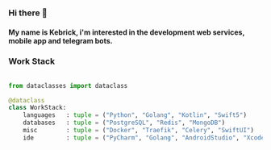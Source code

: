 ### Hi there 👋
#### My name is Kebrick, i'm interested in the development  web services, mobile app and  telegram bots.

<div>

  <h3> Work Stack </h3>

  ```python
  ​
  from dataclasses import dataclass
 
  @dataclass
  class WorkStack:
      languages   : tuple = ("Python", "Golang", "Kotlin", "Swift5")
      databases   : tuple = ("PostgreSQL", "Redis", "MongoDB")
      misc        : tuple = ("Docker", "Traefik", "Celery", "SwiftUI")
      ide         : tuple = ("PyCharm", "Golang", "AndroidStudio", "Xcode")
  ​
  ```


